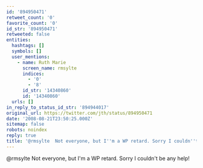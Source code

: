 ```yaml
---
id: '894950471'
retweet_count: '0'
favorite_count: '0'
id_str: '894950471'
retweeted: false
entities:
  hashtags: []
  symbols: []
  user_mentions:
    - name: Ruth Marie
      screen_name: rmsylte
      indices:
        - '0'
        - '8'
      id_str: '14340860'
      id: '14340860'
  urls: []
in_reply_to_status_id_str: '894944017'
original_url: https://twitter.com/jth/status/894950471
date: '2008-08-21T23:50:25.000Z'
sitemap: false
robots: noindex
reply: true
title: '@rmsylte  Not everyone, but I''m a WP retard. Sorry I couldn''t be any help!'
---
```


@rmsylte  Not everyone, but I'm a WP retard. Sorry I couldn't be any help!
